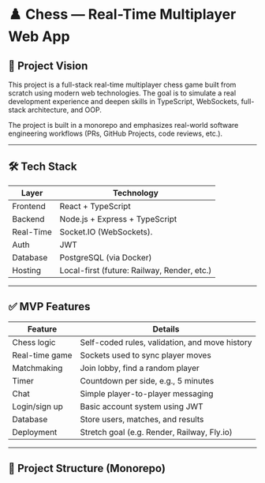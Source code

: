 # ♟️ Chess — Real-Time Multiplayer Web App

## 🧠 Project Vision
This project is a full-stack real-time multiplayer chess game built from scratch using modern web technologies. The goal is to simulate a real development experience and deepen skills in TypeScript, WebSockets, full-stack architecture, and OOP.

The project is built in a monorepo and emphasizes real-world software engineering workflows (PRs, GitHub Projects, code reviews, etc.).

---

## 🛠️ Tech Stack

| Layer       | Technology                                  |
|-------------|---------------------------------------------|
| Frontend    | React + TypeScript                          |
| Backend     | Node.js + Express + TypeScript              |
| Real-Time   | Socket.IO (WebSockets).                     |
| Auth        | JWT                                         |
| Database    | PostgreSQL (via Docker)                     |
| Hosting     | Local-first (future: Railway, Render, etc.) |

---

## ✅ MVP Features

| Feature        | Details                                        |
|----------------|------------------------------------------------|
| Chess logic    | Self-coded rules, validation, and move history |
| Real-time game | Sockets used to sync player moves              |
| Matchmaking    | Join lobby, find a random player               |
| Timer          | Countdown per side, e.g., 5 minutes            |
| Chat           | Simple player-to-player messaging              |
| Login/sign up   | Basic account system using JWT                |
| Database       | Store users, matches, and results              |
| Deployment     | Stretch goal (e.g. Render, Railway, Fly.io)    |

---

## 🧱 Project Structure (Monorepo)


